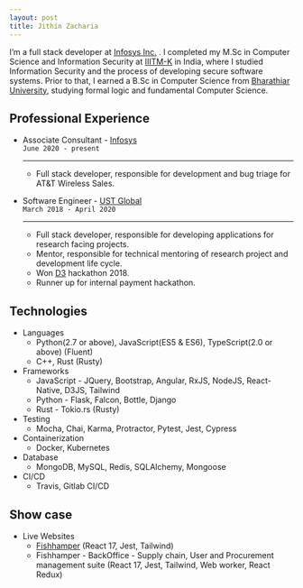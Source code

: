 ```yaml
---
layout: post
title: Jithin Zacharia
---
```


I’m a full stack developer at <a href="https://www.infosys.com/">Infosys Inc.</a> . I completed my M.Sc in Computer Science and Information Security at <a href="https://www.iiitmk.ac.in/">IIITM-K</a> in India, where I studied Information Security and the process of developing secure software systems. Prior to that, I earned a B.Sc in Computer Science from <a href="https://www.b-u.ac.in/">Bharathiar University</a>, studying formal logic and fundamental Computer Science.

## Professional Experience

* Associate Consultant - [Infosys](https://www.infosys.com)<br/>
    `June 2020 - present`
    ___________________________________________________________________

    * Full stack developer, responsible for development and bug triage for AT&T Wireless Sales.

* Software Engineer - [UST Global](https://www.ust-global.com)<br/>
    `March 2018 - April 2020`
    ___________________________________________________________________

    * Full stack developer, responsible for developing applications for research facing projects.
    * Mentor, responsible for technical mentoring of research project and development life cycle.
    * Won [D3](https://d3.ust-global.com/) hackathon 2018.
    * Runner up for internal payment hackathon.

## Technologies

* Languages
    * Python(2.7 or above), JavaScript(ES5 & ES6), TypeScript(2.0 or above) (Fluent)
    * C++, Rust (Rusty)
* Frameworks
    * JavaScript - JQuery, Bootstrap, Angular, RxJS, NodeJS, React-Native, D3JS, Tailwind
    * Python - Flask, Falcon, Bottle, Django
    * Rust - Tokio.rs (Rusty)
* Testing
    * Mocha, Chai, Karma, Protractor, Pytest, Jest, Cypress
* Containerization
    * Docker, Kubernetes
* Database
    * MongoDB, MySQL, Redis, SQLAlchemy, Mongoose
* CI/CD
    * Travis, Gitlab CI/CD


## Show case

* Live Websites
  * [Fishhamper](http://fishhamper.com) (React 17, Jest, Tailwind)
  * Fishhamper - BackOffice - Supply chain, User and Procurement management suite (React 17, Jest, Tailwind, Web worker, React Redux)
